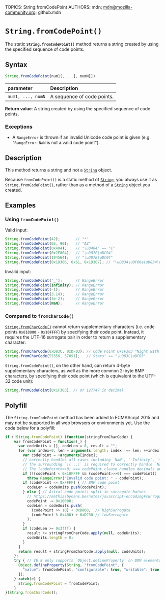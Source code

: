 TOPICS: String.fromCodePoint
AUTHORS: mdn; mdn@mozilla-community.org; github:mdn

# `String.fromCodePoint()`

The static **`String.fromCodePoint()`** method returns a string created by using the specified
sequence of code points.

## Syntax

```javascript
String.fromCodePoint(num1[, ...[, numN]])
```

| parameter | Description |
| :-- | :-- |
| `num1, ..., numN` | A sequence of code points. |

**Return value**: A string created by using the specified sequence of code points.

### Exceptions

- A `RangeError` is thrown if an invalid Unicode code point is given (e.g. "`RangeError`: `NaN` is
not a valid code point").

## Description

This method returns a string and not a [`String`](/en/webfrontend/String) object.

Because `fromCodePoint()` is a static method of [`String`](/en/webfrontend/String), you always use
it as `String.fromCodePoint()`, rather than as a method of a [`String`](/en/webfrontend/String)
object you created.

## Examples

### Using `fromCodePoint()`

Valid input:

```javascript
String.fromCodePoint(42);       // "*"
String.fromCodePoint(65, 90);   // "AZ"
String.fromCodePoint(0x404);    // "\u0404" == "Є"
String.fromCodePoint(0x2F804);  // "\uD87E\uDC04"
String.fromCodePoint(194564);   // "\uD87E\uDC04"
String.fromCodePoint(0x1D306, 0x61, 0x1D307); // "\uD834\uDF06a\uD834\uDF07"
```

Invalid input:

```javascript
String.fromCodePoint('_');      // RangeError
String.fromCodePoint(Infinity); // RangeError
String.fromCodePoint(-1);       // RangeError
String.fromCodePoint(3.14);     // RangeError
String.fromCodePoint(3e-2);     // RangeError
String.fromCodePoint(NaN);      // RangeError
```

### Compared to `fromCharCode()`

[`String.fromCharCode()`](/en/webfrontend/String.fromCharCode) cannot return supplementary
characters (i.e. code points `0x010000` - `0x10FFFF`) by specifying their code point. Instead, it
requires the UTF-16 surrogate pair in order to return a supplementary character:

```javascript
String.fromCharCode(0xD83C, 0xDF03); // Code Point U+1F303 "Night with
String.fromCharCode(55356, 57091);   // Stars" == "\uD83C\uDF03"
```

`String.fromCodePoint()`, on the other hand, can return 4-byte supplementary characters, as well as
the more common 2-byte BMP characters, by specifying their code point (which is equivalent to
the UTF-32 code unit):

```javascript
String.fromCodePoint(0x1F303); // or 127747 in decimal
```

## Polyfill

The `String.fromCodePoint` method has been added to ECMAScript 2015 and may not be supported in all
web browsers or environments yet. Use the code below for a polyfill:

```javascript
if (!String.fromCodePoint) (function(stringFromCharCode) {
    var fromCodePoint = function(_) {
      var codeUnits = [], codeLen = 0, result = "";
      for (var index=0, len = arguments.length; index !== len; ++index) {
        var codePoint = +arguments[index];
        // correctly handles all cases including `NaN`, `-Infinity`, `+Infinity`
        // The surrounding `!(...)` is required to correctly handle `NaN` cases
        // The (codePoint>>>0) === codePoint clause handles decimals and negatives
        if (!(codePoint < 0x10FFFF && (codePoint>>>0) === codePoint))
          throw RangeError("Invalid code point: " + codePoint);
        if (codePoint <= 0xFFFF) { // BMP code point
          codeLen = codeUnits.push(codePoint);
        } else { // Astral code point; split in surrogate halves
          // https://mathiasbynens.be/notes/javascript-encoding#surrogate-formulae
          codePoint -= 0x10000;
          codeLen = codeUnits.push(
            (codePoint >> 10) + 0xD800,  // highSurrogate
            (codePoint % 0x400) + 0xDC00 // lowSurrogate
          );
        }
        if (codeLen >= 0x3fff) {
          result += stringFromCharCode.apply(null, codeUnits);
          codeUnits.length = 0;
        }
      }
      return result + stringFromCharCode.apply(null, codeUnits);
    };
    try { // IE 8 only supports `Object.defineProperty` on DOM elements
      Object.defineProperty(String, "fromCodePoint", {
        "value": fromCodePoint, "configurable": true, "writable": true
      });
    } catch(e) {
      String.fromCodePoint = fromCodePoint;
    }
}(String.fromCharCode));
```
